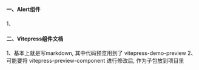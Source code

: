 #### 一、Alert组件
1、


#### 二、Vitepress组件文档
1、基本上就是写markdown, 其中代码预览用到了 vitepress-demo-preview
2、可能要将 vitepress-preview-component 进行修改后, 作为子包放到项目里







